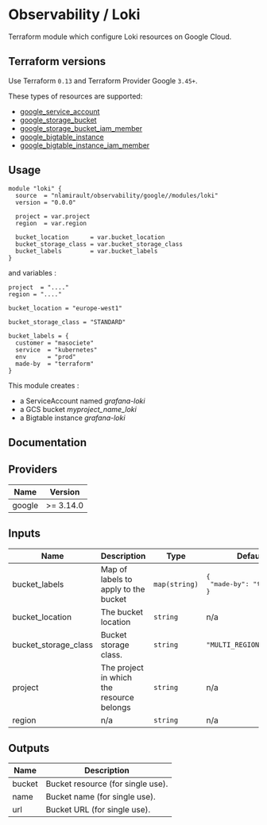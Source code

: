 # Observability / Loki

Terraform module which configure Loki resources on Google Cloud.

## Terraform versions

Use Terraform `0.13` and Terraform Provider Google `3.45+`.

These types of resources are supported:

* [google_service_account](https://www.terraform.io/docs/providers/google/r/google_service_account.html)
* [google_storage_bucket](https://www.terraform.io/docs/providers/google/r/storage_bucket.html)
* [google_storage_bucket_iam_member](https://www.terraform.io/docs/providers/google/r/storage_bucket_iam.html)
* [google_bigtable_instance](https://www.terraform.io/docs/providers/google/r/bigtable_instance.html)
* [google_bigtable_instance_iam_member](https://www.terraform.io/docs/providers/google/r/bigtable_instance_iam.html#google_bigtable_instance_iam_member)

## Usage

```hcl
module "loki" {
  source  = "nlamirault/observability/google//modules/loki"
  version = "0.0.0"

  project = var.project
  region  = var.region

  bucket_location      = var.bucket_location
  bucket_storage_class = var.bucket_storage_class
  bucket_labels        = var.bucket_labels
}
```

and variables :

```hcl
project  = "...."
region = "...."

bucket_location = "europe-west1"

bucket_storage_class = "STANDARD"

bucket_labels = {
  customer = "masociete"
  service  = "kubernetes"
  env      = "prod"
  made-by  = "terraform"
}
```

This module creates :

* a ServiceAccount named *grafana-loki*
* a GCS bucket *myproject_name_loki*
* a Bigtable instance *grafana-loki*

## Documentation

## Providers

| Name | Version |
|------|---------|
| google | >= 3.14.0 |

## Inputs

| Name | Description | Type | Default | Required |
|------|-------------|------|---------|:-----:|
| bucket\_labels | Map of labels to apply to the bucket | `map(string)` | <pre>{<br>  "made-by": "terraform"<br>}</pre> | no |
| bucket\_location | The bucket location | `string` | n/a | yes |
| bucket\_storage\_class | Bucket storage class. | `string` | `"MULTI_REGIONAL"` | no |
| project | The project in which the resource belongs | `string` | n/a | yes |
| region | n/a | `string` | n/a | yes |

## Outputs

| Name | Description |
|------|-------------|
| bucket | Bucket resource (for single use). |
| name | Bucket name (for single use). |
| url | Bucket URL (for single use). |

